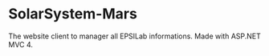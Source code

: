 SolarSystem-Mars
================

The website client to manager all EPSILab informations. Made with ASP.NET MVC 4.
